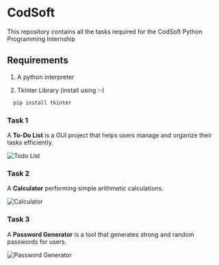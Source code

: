 
# CodSoft

This repository contains all the tasks required for the CodSoft Python Programming Internship



## Requirements

1. A python interpreter

2. Tkinter Library (install using :-)

```cmd
  pip install tkinter
```

### Task 1

A **To-Do List** is a GUI project that helps users manage and organize their tasks efficiently.

![Todo List](https://drive.google.com/file/d/1mxyOdop8TrfGAZhYjZ0N3kNWKQlzWflP/view?usp=sharing)

### Task 2

A **Calculator** performing simple arithmetic calculations.

![Calculator](https://docs.google.com/document/d/1lxph783hjBRRpeuNZSWQh32qifo3yIsPrEg5TOSUej0/edit?usp=sharing)

### Task 3

A **Password Generator** is a tool that generates strong and random passwords for users.

![Password Generator](https://drive.google.com/file/d/1MEpXR1ECTdnXLMqkWhLf7Ob5MEERWQqM/view?usp=drive_link)
